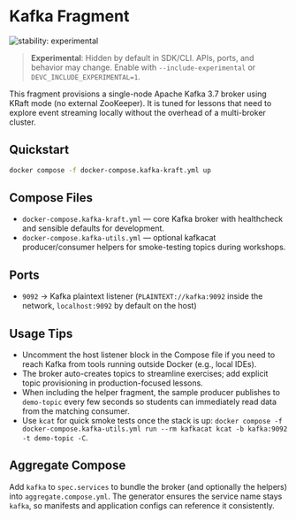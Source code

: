 # Kafka Fragment

![stability: experimental](https://img.shields.io/badge/stability-experimental-orange)

> **Experimental**: Hidden by default in SDK/CLI. APIs, ports, and behavior may change. Enable with `--include-experimental` or `DEVC_INCLUDE_EXPERIMENTAL=1`.

This fragment provisions a single-node Apache Kafka 3.7 broker using KRaft mode (no external ZooKeeper). It is tuned for lessons that need to explore event streaming locally without the overhead of a multi-broker cluster.

## Quickstart

```bash
docker compose -f docker-compose.kafka-kraft.yml up
```

## Compose Files

- `docker-compose.kafka-kraft.yml` — core Kafka broker with healthcheck and sensible defaults for development.
- `docker-compose.kafka-utils.yml` — optional kafkacat producer/consumer helpers for smoke-testing topics during workshops.

## Ports

- `9092` → Kafka plaintext listener (`PLAINTEXT://kafka:9092` inside the network, `localhost:9092` by default on the host)

## Usage Tips

- Uncomment the host listener block in the Compose file if you need to reach Kafka from tools running outside Docker (e.g., local IDEs).
- The broker auto-creates topics to streamline exercises; add explicit topic provisioning in production-focused lessons.
- When including the helper fragment, the sample producer publishes to `demo-topic` every few seconds so students can immediately read data from the matching consumer.
- Use `kcat` for quick smoke tests once the stack is up: `docker compose -f docker-compose.kafka-utils.yml run --rm kafkacat kcat -b kafka:9092 -t demo-topic -C`.

## Aggregate Compose

Add `kafka` to `spec.services` to bundle the broker (and optionally the helpers) into `aggregate.compose.yml`. The generator ensures the service name stays `kafka`, so manifests and application configs can reference it consistently.
